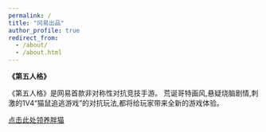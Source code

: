 ```yaml
---
permalink: /
title: "冈易出品"
author_profile: true
redirect_from: 
  - /about/
  - /about.html
---
```



**《第五人格》**


《第五人格》是网易首款非对称性对抗竞技手游。 荒诞哥特画风,悬疑烧脑剧情,刺激的1V4“猫鼠追逃游戏”的对抗玩法,都将给玩家带来全新的游戏体验。

[点击此处领养胖猫](https://id5.163.com/)
